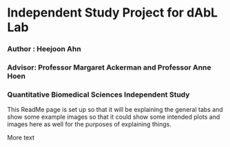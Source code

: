 # Independent Study Project for dAbL Lab
### Author : Heejoon Ahn
### Advisor: Professor Margaret Ackerman and Professor Anne Hoen
### Quantitative Biomedical Sciences Independent Study

This ReadMe page is set up so that it will be explaining the general tabs and show some example images so that it could show some intended plots and images here as well for the purposes of explaining things.

More text
